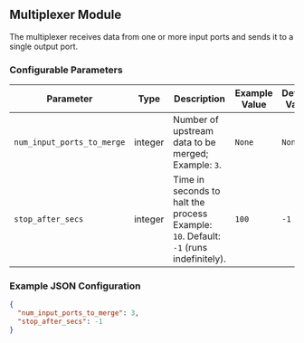 <!--
SPDX-FileCopyrightText: Copyright (c) 2022-2023, NVIDIA CORPORATION & AFFILIATES. All rights reserved.
SPDX-License-Identifier: Apache-2.0

Licensed under the Apache License, Version 2.0 (the "License");
you may not use this file except in compliance with the License.
You may obtain a copy of the License at

http://www.apache.org/licenses/LICENSE-2.0

Unless required by applicable law or agreed to in writing, software
distributed under the License is distributed on an "AS IS" BASIS,
WITHOUT WARRANTIES OR CONDITIONS OF ANY KIND, either express or implied.
See the License for the specific language governing permissions and
limitations under the License.
-->

## Multiplexer Module

The multiplexer receives data from one or more input ports and sends it to a single output port.

### Configurable Parameters

| Parameter                 | Type      | Description                                                                                               | Example Value | Default Value |
|---------------------------|-----------|-----------------------------------------------------------------------------------------------------------|---------------|---------------|
| `num_input_ports_to_merge`| integer   | Number of upstream data to be merged; Example: `3`.                                                      | `None`        | `None`        |
| `stop_after_secs`         | integer   | Time in seconds to halt the process Example: `10`. Default: `-1` (runs indefinitely).                     | `100`          | `-1`          |

### Example JSON Configuration

```json
{
  "num_input_ports_to_merge": 3,
  "stop_after_secs": -1
}
